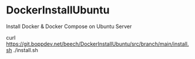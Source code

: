# DockerInstallUbuntu

Install Docker & Docker Compose on Ubuntu Server

curl https://git.boppdev.net/beech/DockerInstallUbuntu/src/branch/main/install.sh
./install.sh